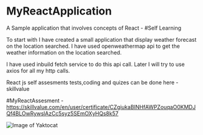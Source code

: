 # MyReactApplication
A Sample application that involves concepts of React - #Self Learning

To start with I have created a small application that display weather forecast on the location searched.
I have used openweathermap api to get the weather information on the location searched.

I have used inbuild fetch service to do this api call.
Later I will try to use axios for all my http calls.


React js self assesments tests,coding and quizes can be done here - skillvalue

#MyReactAssesment - https://skillvalue.com/en/user/certificate/CZgiukaBINHfAWPZouqaO0KMDJQf4BLOwRywslAzCc5syz5SEmOXyHQs8k57

![Image of Yaktocat](https://octodex.github.com/images/yaktocat.png)


